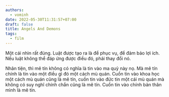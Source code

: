 ```yaml
---
authors:
  - vominh
date: 2022-05-30T11:31:57+07:00
draft: false
title: Angels And Demons
tags:
  - film
---
```



Một cái nhìn rất đúng. Luật được tạo ra là để phục vụ, để đảm bảo lợi ích. Nếu luật không thể đáp ứng được điều đó, phải thay đổi nó.

Nhân tiện, thì mê tín không có nghĩa là tin vào ma quỷ này nọ. Mà mê tín chính là tin vào một điều gì đó một cách mù quán. Cuồn tin vào khoa học một cách mù quán cũng là mê tín, cuồn tin vào đức tin một cái mù quán mà không có suy nghĩ chính chắn cũng là mê tín. Cuồn tin vào chính bản thân mình là mê tín.
